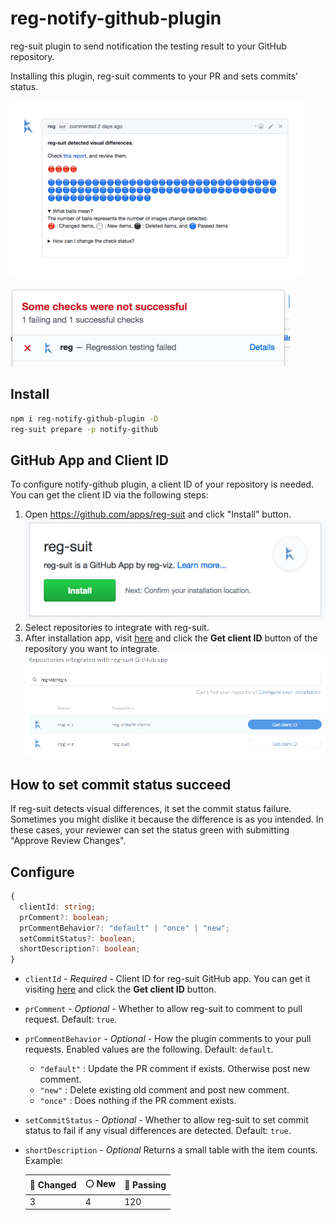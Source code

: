 # reg-notify-github-plugin

reg-suit plugin to send notification the testing result to your GitHub repository.

Installing this plugin, reg-suit comments to your PR and sets commits' status.

![](images/capt_pr_comment.png)

![](images/capt_status.png)

## Install

```sh
npm i reg-notify-github-plugin -D
reg-suit prepare -p notify-github
```

## GitHub App and Client ID

To configure notify-github plugin, a client ID of your repository is needed. You can get the client ID via the following steps:

1. Open https://github.com/apps/reg-suit and click "Install" button.  
   ![](images/capt_install_app.png)
1. Select repositories to integrate with reg-suit.
1. After installation app, visit [here](https://reg-viz.github.io/gh-app/) and click the **Get client ID** button of the repository you want to integrate.  
   ![](images/capt_client_id.png)

## How to set commit status succeed

If reg-suit detects visual differences, it set the commit status failure. Sometimes you might dislike it because the difference is as you intended. In these cases, your reviewer can set the status green with submitting "Approve Review Changes".

## Configure

```ts
{
  clientId: string;
  prComment?: boolean;
  prCommentBehavior?: "default" | "once" | "new";
  setCommitStatus?: boolean;
  shortDescription?: boolean;
}
```

- `clientId` - _Required_ - Client ID for reg-suit GitHub app. You can get it visiting [here](https://reg-viz.github.io/gh-app/) and click the **Get client ID** button.
- `prComment` - _Optional_ - Whether to allow reg-suit to comment to pull request. Default: `true`.
- `prCommentBehavior` - _Optional_ - How the plugin comments to your pull requests. Enabled values are the following. Default: `default`.
  - `"default"` : Update the PR comment if exists. Otherwise post new comment.
  - `"new"` : Delete existing old comment and post new comment.
  - `"once"` : Does nothing if the PR comment exists.
- `setCommitStatus` - _Optional_ - Whether to allow reg-suit to set commit status to fail if any visual differences are detected. Default: `true`.
- `shortDescription` - _Optional_ Returns a small table with the item counts.
  Example:

  | 🔴 Changed | ⚪️ New | 🔵 Passing |
  | ---------- | ------- | ---------- |
  | 3          | 4       | 120        |
